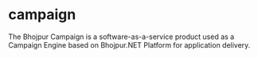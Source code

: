 # campaign
The Bhojpur Campaign is a software-as-a-service product used as a Campaign Engine based on Bhojpur.NET Platform for application delivery.

